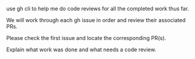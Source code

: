 use gh cli to help me do code reviews for all the completed work thus far.

We will work through each gh issue in order and review their associated PRs. 

Please check the first issue and locate the corresponding PR(s). 

Explain what work was done and what needs a code review.